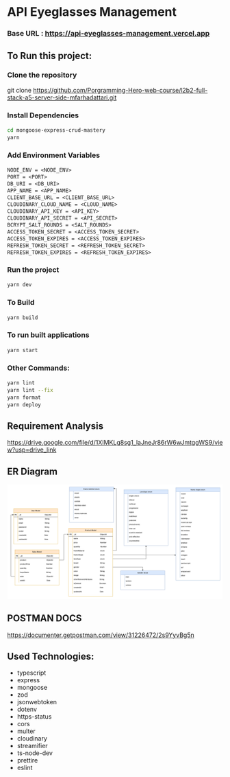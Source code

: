 # API Eyeglasses Management

### Base URL : https://api-eyeglasses-management.vercel.app

## To Run this project:

### Clone the repository

git clone https://github.com/Porgramming-Hero-web-course/l2b2-full-stack-a5-server-side-mfarhadattari.git

### Install Dependencies

```bash
cd mongoose-express-crud-mastery
yarn
```

### Add Environment Variables

```
NODE_ENV = <NODE_ENV>
PORT = <PORT>
DB_URI = <DB_URI>
APP_NAME = <APP_NAME>
CLIENT_BASE_URL = <CLIENT_BASE_URL>
CLOUDINARY_CLOUD_NAME = <CLOUD_NAME>
CLOUDINARY_API_KEY = <API_KEY>
CLOUDINARY_API_SECRET = <API_SECRET>
BCRYPT_SALT_ROUNDS = <SALT_ROUNDS>
ACCESS_TOKEN_SECRET = <ACCESS_TOKEN_SECRET>
ACCESS_TOKEN_EXPIRES = <ACCESS_TOKEN_EXPIRES>
REFRESH_TOKEN_SECRET = <REFRESH_TOKEN_SECRET>
REFRESH_TOKEN_EXPIRES = <REFRESH_TOKEN_EXPIRES>
```

### Run the project

```bash
yarn dev
```

### To Build

```bash
yarn build
```

### To run built applications

```bash
yarn start
```

### Other Commands:

```bash
yarn lint
yarn lint --fix
yarn format
yarn deploy
```

## Requirement Analysis

https://drive.google.com/file/d/1XIMKLg8sg1_laJneJr86rW6wJmtggWS9/view?usp=drive_link

## ER Diagram

<img src='er-diagram.png'/>

## POSTMAN DOCS

https://documenter.getpostman.com/view/31226472/2s9YyvBg5n

## Used Technologies:

- typescript
- express
- mongoose
- zod
- jsonwebtoken
- dotenv
- https-status
- cors
- multer
- cloudinary
- streamifier
- ts-node-dev
- prettire
- eslint
